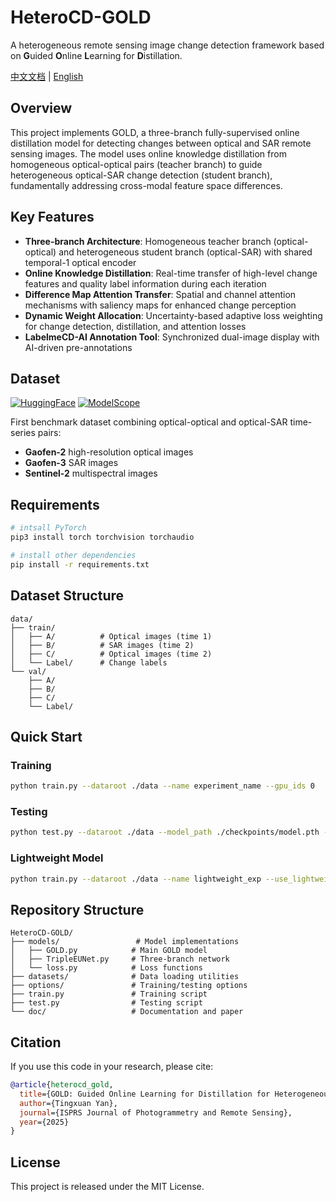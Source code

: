 # HeteroCD-GOLD

A heterogeneous remote sensing image change detection framework based on **G**uided **O**nline **L**earning for **D**istillation.

[中文文档](README_CN.md) | [English](README.md)

## Overview

This project implements GOLD, a three-branch fully-supervised online distillation model for detecting changes between optical and SAR remote sensing images. The model uses online knowledge distillation from homogeneous optical-optical pairs (teacher branch) to guide heterogeneous optical-SAR change detection (student branch), fundamentally addressing cross-modal feature space differences.

## Key Features

- **Three-branch Architecture**: Homogeneous teacher branch (optical-optical) and heterogeneous student branch (optical-SAR) with shared temporal-1 optical encoder
- **Online Knowledge Distillation**: Real-time transfer of high-level change features and quality label information during each iteration
- **Difference Map Attention Transfer**: Spatial and channel attention mechanisms with saliency maps for enhanced change perception
- **Dynamic Weight Allocation**: Uncertainty-based adaptive loss weighting for change detection, distillation, and attention losses
- **LabelmeCD-AI Annotation Tool**: Synchronized dual-image display with AI-driven pre-annotations

## Dataset
[![HuggingFace](https://img.shields.io/badge/🤗%20Hugging%20Face-Dataset-yellow)](https://huggingface.co/datasets/Mercyiris/remote-sensing-change-detection)
[![ModelScope](https://img.shields.io/badge/ModelScope-Dataset-blue)](https://modelscope.cn/datasets/Mriris/remote-sensing-change-detection)

First benchmark dataset combining optical-optical and optical-SAR time-series pairs:
- **Gaofen-2** high-resolution optical images
- **Gaofen-3** SAR images  
- **Sentinel-2** multispectral images

## Requirements

```bash
# intsall PyTorch
pip3 install torch torchvision torchaudio

# install other dependencies
pip install -r requirements.txt
```

## Dataset Structure

```
data/
├── train/
│   ├── A/          # Optical images (time 1)
│   ├── B/          # SAR images (time 2)
│   ├── C/          # Optical images (time 2)
│   └── Label/      # Change labels
└── val/
    ├── A/
    ├── B/
    ├── C/
    └── Label/
```

## Quick Start

### Training

```bash
python train.py --dataroot ./data --name experiment_name --gpu_ids 0
```

### Testing

```bash
python test.py --dataroot ./data --model_path ./checkpoints/model.pth --phase test
```

### Lightweight Model

```bash
python train.py --dataroot ./data --name lightweight_exp --use_lightweight --gpu_ids 0
```

## Repository Structure

```
HeteroCD-GOLD/
├── models/                 # Model implementations
│   ├── GOLD.py            # Main GOLD model
│   ├── TripleEUNet.py     # Three-branch network
│   └── loss.py            # Loss functions
├── datasets/              # Data loading utilities
├── options/               # Training/testing options
├── train.py               # Training script
├── test.py                # Testing script
└── doc/                   # Documentation and paper
```

## Citation

If you use this code in your research, please cite:

```bibtex
@article{heterocd_gold,
  title={GOLD: Guided Online Learning for Distillation for Heterogeneous Remote Sensing Image Change Detection},
  author={Tingxuan Yan},
  journal={ISPRS Journal of Photogrammetry and Remote Sensing},
  year={2025}
}
```

## License

This project is released under the MIT License. 